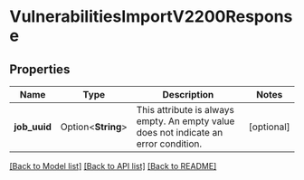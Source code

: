 # VulnerabilitiesImportV2200Response

## Properties

Name | Type | Description | Notes
------------ | ------------- | ------------- | -------------
**job_uuid** | Option<**String**> | This attribute is always empty. An empty value does not indicate an error condition. | [optional]

[[Back to Model list]](../README.md#documentation-for-models) [[Back to API list]](../README.md#documentation-for-api-endpoints) [[Back to README]](../README.md)


